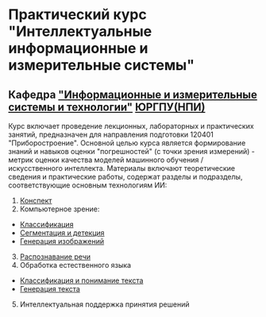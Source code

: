 # Практический курс "Интеллектуальные информационные и измерительные системы" 
## Кафедра ["Информационные и измерительные системы и технологии"](https://www.npi-tu.ru/university/faculty/fitu/kafedry/?kaf=iist) [ЮРГПУ(НПИ)](https://npi-tu.ru/) 
Курс включает проведение лекционных, лабораторных и практических занятий, предназначен для направления подготовки 120401 "Приборостроение". 
Основной целью курса является формирование знаний и навыков оценки "погрешностей" (с точки зрения измерений) - метрик оценки качества моделей машинного обучения / искусственного интеллекта.
Материалы включают теоретические сведения и практические работы, содержат разделы и подразделы, соответствующие основным технологиям ИИ:
1. [Конспект](https://raw.githack.com/danil1online/intelligent_information_and_measurement_systems/main/docs/abstract.html)
2. Компьютерное зрение:
  - [Классификация](docs/lab_1_cv_metrics.md)
  - [Сегментация и детекция](docs/lab_2_cv_metrics.md)
  - [Генерация изображений](docs/lab_3_cv_metrics.md)
3. [Распознавание речи](docs/lab_1_asr.md)
4. Обработка естественного языка
  - [Классификация и понимание текста](docs/lab_1_nlp.md)
  - [Генерация текста](docs/lab_2_nlp.md)
5. Интеллектуальная поддержка принятия решений
